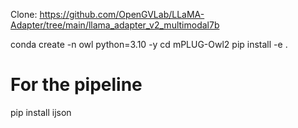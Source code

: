 Clone: https://github.com/OpenGVLab/LLaMA-Adapter/tree/main/llama_adapter_v2_multimodal7b

conda create -n owl python=3.10 -y
cd mPLUG-Owl2
pip install -e .

# For the pipeline
pip install ijson